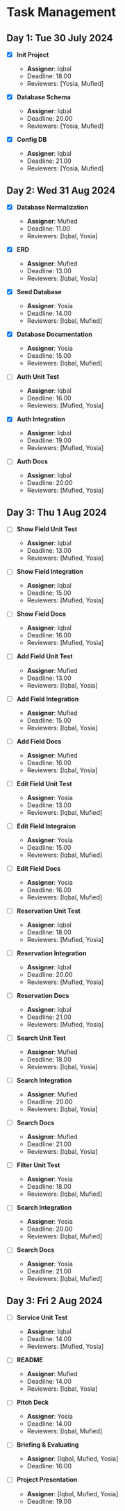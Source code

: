 # Task Management

## Day 1: Tue 30 July 2024

- [x] **Init Project**
    - **Assigner**: Iqbal
    - Deadline: 18.00
    - Reviewers: [Yosia, Mufied]

- [x] **Database Schema**
    - **Assigner**: Iqbal
    - Deadline: 20.00
    - Reviewers: [Yosia, Mufied]

- [x] **Config DB**
    - **Assigner**: Iqbal
    - Deadline: 21.00
    - Reviewers: [Yosia, Mufied]

## Day 2: Wed 31 Aug 2024

- [X] **Database Normalization**
    - **Assigner**: Mufied
    - Deadline: 11.00
    - Reviewers: [Iqbal, Yosia]

- [X] **ERD**
    - **Assigner**: Mufied
    - Deadline: 13.00
    - Reviewers: [Iqbal, Yosia]

- [x] **Seed Database**
    - **Assigner**: Yosia
    - Deadline: 14.00
    - Reviewers: [Iqbal, Mufied]

- [x] **Database Documentation**
    - **Assigner**: Yosia
    - Deadline: 15.00
    - Reviewers: [Iqbal, Mufied]

- [ ] **Auth Unit Test**
    - **Assigner**: Iqbal
    - Deadline: 16.00
    - Reviewers: [Mufied, Yosia]

- [x] **Auth Integration**
    - **Assigner**: Iqbal
    - Deadline: 19.00
    - Reviewers: [Mufied, Yosia]

- [ ] **Auth Docs**
    - **Assigner**: Iqbal
    - Deadline: 20.00
    - Reviewers: [Mufied, Yosia]

## Day 3: Thu 1 Aug 2024

- [ ] **Show Field Unit Test**
    - **Assigner**: Iqbal
    - Deadline: 13.00
    - Reviewers: [Mufied, Yosia]

- [ ] **Show Field Integration**
    - **Assigner**: Iqbal
    - Deadline: 15.00
    - Reviewers: [Mufied, Yosia]

- [ ] **Show Field Docs**
    - **Assigner**: Iqbal
    - Deadline: 16.00
    - Reviewers: [Mufied, Yosia]

- [ ] **Add Field Unit Test**
    - **Assigner**: Mufied
    - Deadline: 13.00
    - Reviewers: [Iqbal, Yosia]

- [ ] **Add Field Integration**
    - **Assigner**: Mufied
    - Deadline: 15.00
    - Reviewers: [Iqbal, Yosia]

- [ ] **Add Field Docs**
    - **Assigner**: Mufied
    - Deadline: 16.00
    - Reviewers: [Iqbal, Yosia]

- [ ] **Edit Field Unit Test**
    - **Assigner**: Yosia
    - Deadline: 13.00
    - Reviewers: [Iqbal, Mufied]

- [ ] **Edit Field Integraion**
    - **Assigner**: Yosia
    - Deadline: 15.00
    - Reviewers: [Iqbal, Mufied]

- [ ] **Edit Field Docs**
    - **Assigner**: Yosia
    - Deadline: 16.00
    - Reviewers: [Iqbal, Mufied]

- [ ] **Reservation Unit Test**
    - **Assigner**: Iqbal
    - Deadline: 18.00
    - Reviewers: [Mufied, Yosia]

- [ ] **Reservation Integration**
    - **Assigner**: Iqbal
    - Deadline: 20.00
    - Reviewers: [Mufied, Yosia]

- [ ] **Reservation Docs**
    - **Assigner**: Iqbal
    - Deadline: 21.00
    - Reviewers: [Mufied, Yosia]

- [ ] **Search Unit Test**
    - **Assigner**: Mufied
    - Deadline: 18.00
    - Reviewers: [Iqbal, Yosia]

- [ ] **Search Integration**
    - **Assigner**: Mufied
    - Deadline: 20.00
    - Reviewers: [Iqbal, Yosia]

- [ ] **Search Docs**
    - **Assigner**: Mufied
    - Deadline: 21.00
    - Reviewers: [Iqbal, Yosia]

- [ ] **Filter Unit Test**
    - **Assigner**: Yosia
    - Deadline: 18.00
    - Reviewers: [Iqbal, Mufied]

- [ ] **Search Integration**
    - **Assigner**: Yosia
    - Deadline: 20.00
    - Reviewers: [Iqbal, Mufied]

- [ ] **Search Docs**
    - **Assigner**: Yosia
    - Deadline: 21.00
    - Reviewers: [Iqbal, Mufied]

## Day 3: Fri 2 Aug 2024

- [ ] **Service Unit Test**
    - **Assigner**: Iqbal
    - Deadline: 14.00
    - Reviewers: [Mufied, Yosia]

- [ ] **README**
    - **Assigner**: Mufied
    - Deadline: 14.00
    - Reviewers: [Iqbal, Yosia]

- [ ] **Pitch Deck**
    - **Assigner**: Yosia
    - Deadline: 14.00
    - Reviewers: [Iqbal, Mufied]

- [ ] **Briefing & Evaluating**
  - **Assigner**: [Iqbal, Mufied, Yosia]
  - Deadline: 16:00

- [ ] **Project Presentation**
  - **Assigner**: [Iqbal, Mufied, Yosia]
  - Deadline: 19.00